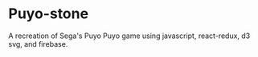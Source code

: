 # Puyo-stone

A recreation of Sega's Puyo Puyo game using javascript, react-redux, d3 svg, and firebase.
